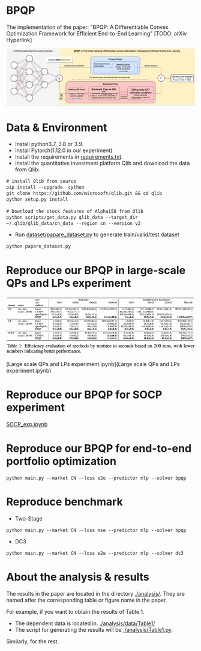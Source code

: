 # BPQP
The implementation of the paper: "BPQP: A Differentiable Convex Optimization Framework for Efficient End-to-End Learning" [TODO: arXiv Hyperlink]

![avatar](frame.png) 

# Data & Environment
* Install python3.7, 3.8 or 3.9.
* Install Pytorch(1.12.0 in our experiment)
* Install the requirements in [requirements.txt](requirements.txt).
* Install the quantitative investment platform Qlib and download the data from Qlib:
```
# install Qlib from source
pip install --upgrade  cython
git clone https://github.com/microsoft/qlib.git && cd qlib
python setup.py install

# Download the stock features of Alpha158 from Qlib
python scripts/get_data.py qlib_data --target_dir ~/.qlib/qlib_data/cn_data --region cn --version v2 
```
* Run [dataset/papare_dataset.py](dataset/prepare_dataset.py) to generate train/valid/test dataset
```
python papare_dataset.py
```
# Reproduce our BPQP in large-scale QPs and LPs experiment

![avatar](speed.png) 

[Large scale QPs and LPs experiment.ipynb](Large scale QPs and LPs experiment.ipynb)

# Reproduce our BPQP for SOCP experiment

[SOCP_exp.ipynb](SOCP_exp.ipynb)

# Reproduce our BPQP for end-to-end portfolio optimization
```
python main.py --market CN --loss e2e --predictor mlp --solver bpqp
```

# Reproduce benchmark
* Two-Stage
```
python main.py --market CN --loss mse --predictor mlp --solver bpqp
```

* DC3
```
python main.py --market CN --loss e2e --predictor mlp --solver dc3  
```

# About the  analysis & results
The results in the paper are located in the directory [./analysis/](./analysis/). They are named after the corresponding table or figure name in the paper.

For example, if you want to obtain the results of Table 1.
- The dependent data is located in.  [./analysis/data/Table1/](./analysis/data/Table1/)
- The script for generating the results will be [./analysis/Table1.py](./analysis/Table1.py).

Similarly, for the rest.
